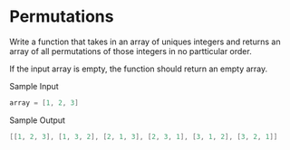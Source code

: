 # Permutations

Write a function that takes in an array of uniques integers and returns an array of all permutations of those integers in no partticular order.

If the input array is empty, the function should return an empty array.

Sample Input

```go
array = [1, 2, 3]
```

Sample Output

```go
[[1, 2, 3], [1, 3, 2], [2, 1, 3], [2, 3, 1], [3, 1, 2], [3, 2, 1]]
```
